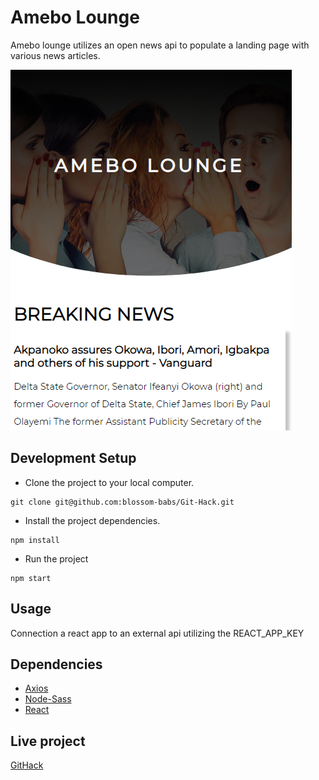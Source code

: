 # Amebo Lounge

Amebo lounge utilizes an open news api to populate a landing page with various news articles.

<img src="/src/assets/ameboLounge.png"
     alt="Project preview"
    />
## Development Setup

- Clone the project to your local computer.
```
git clone git@github.com:blossom-babs/Git-Hack.git
```
- Install the project dependencies.
```
npm install 
```
- Run the project 
```
npm start 
```
## Usage
Connection a react app to an external api utilizing the REACT_APP_KEY

## Dependencies
- [Axios](https://www.npmjs.com/package/axios)
- [Node-Sass](https://www.npmjs.com/package/node-sass)
- [React](https://reactjs.org/)

## Live project 

[GitHack](https://githack.netlify.app/)